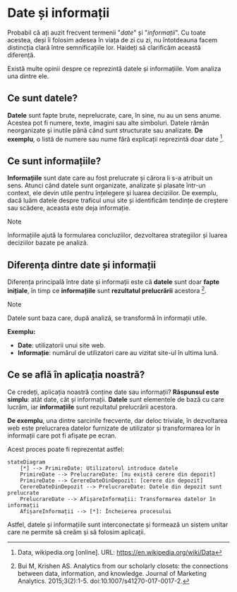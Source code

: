 # Date și informații

Probabil că ați auzit frecvent termenii "*date*" și "*informații*". Cu toate acestea, deși îi folosim adesea în viața de zi cu zi, nu întotdeauna facem distincția clară între semnificațiile lor. Haideți să clarificăm această diferență.

Există multe opinii despre ce reprezintă datele și informațiile. Vom analiza una dintre ele.

## Ce sunt datele?

**Datele** sunt fapte brute, neprelucrate, care, în sine, nu au un sens anume. Acestea pot fi numere, texte, imagini sau alte simboluri. Datele rămân neorganizate și inutile până când sunt structurate sau analizate. **De exemplu**, o listă de numere sau nume fără explicații reprezintă doar date [^1].

## Ce sunt informațiile?

**Informațiile** sunt date care au fost prelucrate și cărora li s-a atribuit un sens. Atunci când datele sunt organizate, analizate și plasate într-un context, ele devin utile pentru înțelegere și luarea deciziilor. De exemplu, dacă luăm datele despre traficul unui site și identificăm tendințe de creștere sau scădere, aceasta este deja informație.

> [!NOTE]  
> Informațiile ajută la formularea concluziilor, dezvoltarea strategiilor și luarea deciziilor bazate pe analiză.

## Diferența dintre date și informații

Diferența principală între date și informații este că **datele** sunt doar **fapte inițiale**, în timp ce **informațiile** sunt **rezultatul prelucrării** acestora [^2].

> [!NOTE]  
> Datele sunt baza care, după analiză, se transformă în informații utile.

**Exemplu:**
- **Date**: utilizatorii unui site web.
- **Informație**: numărul de utilizatori care au vizitat site-ul în ultima lună.

## Ce se află în aplicația noastră?

Ce credeți, aplicația noastră conține date sau informații? **Răspunsul este simplu**: atât date, cât și informații. **Datele** sunt elementele de bază cu care lucrăm, iar **informațiile** sunt rezultatul prelucrării acestora.

**De exemplu**, una dintre sarcinile frecvente, dar deloc triviale, în dezvoltarea web este prelucrarea datelor furnizate de utilizator și transformarea lor în informații care pot fi afișate pe ecran.

Acest proces poate fi reprezentat astfel:

```mermaid
stateDiagram
    [*] --> PrimireDate: Utilizatorul introduce datele
    PrimireDate --> PrelucrareDate: [nu există cerere din depozit]
    PrimireDate --> CerereDateDinDepozit: [cerere din depozit]
    CerereDateDinDepozit --> PrelucrareDate: Datele din depozit sunt prelucrate
    PrelucrareDate --> AfișareInformații: Transformarea datelor în informații
    AfișareInformații --> [*]: Încheierea procesului
```

Astfel, datele și informațiile sunt interconectate și formează un sistem unitar care ne permite să creăm și să folosim aplicații.

[^1]: Data, wikipedia.org [online]. URL: https://en.wikipedia.org/wiki/Data

[^2]: Bui M, Krishen AS. Analytics from our scholarly closets: the connections between data, information, and knowledge. Journal of Marketing Analytics. 2015;3(2):1-5. doi:10.1007/s41270-017-0017-2.

[^3]: The Differences between Data, Information, and Knowledge.lisedunetwork.com [online]. URL: https://www.lisedunetwork.com/the-differences-between-data-information-and-knowledge/